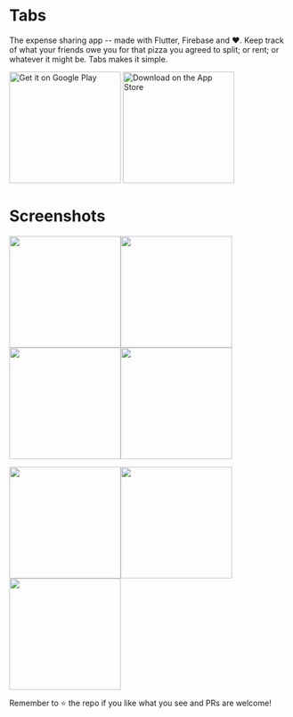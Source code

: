 # Tabs
The expense sharing app -- made with Flutter, Firebase and ❤️. Keep track of what your friends owe you for that pizza you agreed to split; or rent; or whatever it might be. Tabs makes it simple.

<a href='https://play.google.com/store/apps/details?id=com.mroudnitski.tabs&pcampaignid=pcampaignidMKT-Other-global-all-co-prtnr-py-PartBadge-Mar2515-1'><img alt='Get it on Google Play' width="200" src='https://play.google.com/intl/en_us/badges/static/images/badges/en_badge_web_generic.png'/></a>
<a href='https://apps.apple.com/us/app/tabs/id1489070115?ls=1'><img alt='Download on the App Store' width="200" src='http://pluspng.com/img-png/download-on-app-store-png-with-without-wifi-or-data-2000.png'/></a>

# Screenshots
<img src="/screenshots/s1.png" width="200"><img src="/screenshots/s2.png" width="200"><img src="/screenshots/s3.png" width="200"><img src="/screenshots/s4.png" width="200">

<img src="/screenshots/s6.png" width="200"><img src="/screenshots/s5.png" width="200"><img src="/screenshots/s7.png" width="200">

Remember to ⭐️ the repo if you like what you see and PRs are welcome!
